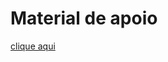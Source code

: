 <h1>Material de apoio</h1>
    <a href="https://academiapme-my.sharepoint.com/:p:/g/personal/renato_dio_me/EcClRvAldKJBu2rCDB4BTVIBcuVNvt_Ea-cGxD5UDhxGww?rtime=RQ3spfq_3Eg">
        clique aqui
    </a>